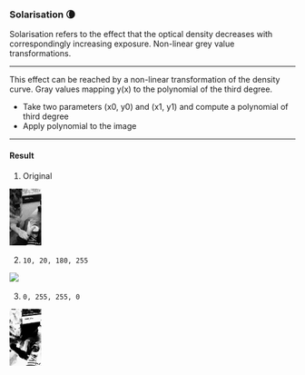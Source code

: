 ### Solarisation :waning_crescent_moon:
 Solarisation refers to the effect that the optical density decreases with correspondingly increasing exposure. Non-linear grey value transformations.
____

This effect can be reached by a non-linear transformation of the density curve. Gray values mapping y(x) to the polynomial of the third degree.
- Take two parameters (x0, y0) and (x1, y1) and compute a polynomial of third degree
- Apply polynomial to the image
___
#### Result
1. Original
<img src="./dog.jpg" height="100"> 

2. `10, 20, 180, 255`
<img src="./10_20_180_255.jpg.jpg" height="100"> 

3. `0, 255, 255, 0`
<img src="./0_255_255_0.jpg" height="100"> 